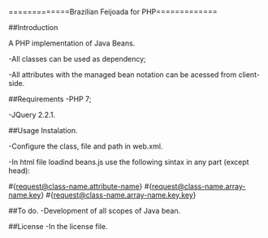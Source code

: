 ﻿=============Brazilian Feijoada for PHP=============

##Introduction

A PHP implementation of Java Beans.

-All classes can be used as dependency;

-All attributes with the managed bean notation can be acessed from client-side.

##Requirements
-PHP 7;

-JQuery 2.2.1.

##Usage
Instalation.

-Configure the class, file and path in web.xml.

-In html file loadind beans.js use the following sintax in any part (except head):

#{request@class-name.attribute-name}
#{request@class-name.array-name.key}
#{request@class-name.array-name.key.key}

##To do.
-Development of all scopes of Java bean.

##License
-In the license file.